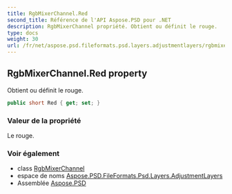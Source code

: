 ```yaml
---
title: RgbMixerChannel.Red
second_title: Référence de l'API Aspose.PSD pour .NET
description: RgbMixerChannel propriété. Obtient ou définit le rouge.
type: docs
weight: 30
url: /fr/net/aspose.psd.fileformats.psd.layers.adjustmentlayers/rgbmixerchannel/red/
---
```

## RgbMixerChannel.Red property

Obtient ou définit le rouge.

```csharp
public short Red { get; set; }
```

### Valeur de la propriété

Le rouge.

### Voir également

* class [RgbMixerChannel](../)
* espace de noms [Aspose.PSD.FileFormats.Psd.Layers.AdjustmentLayers](../../rgbmixerchannel/)
* Assemblée [Aspose.PSD](../../../)


